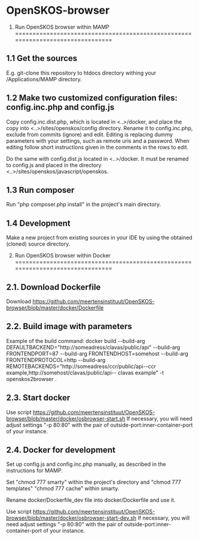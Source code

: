 # OpenSKOS-browser
1. Run OpenSKOS browser within MAMP
===============================================================================

1.1 Get the sources
-------------------------------------------------------------------------------
E.g. git-clone this repository to htdocs directory withing your /Applications/MAMP directory. 

1.2  Make two customized configuration files: config.inc.php and config.js
-------------------------------------------------------------------------------
Copy config.inc.dist.php, which is located in <..>/docker, and place the copy into <..>/sites/openskos/config directory.
Rename it to config.inc.php, exclude from commits (ignore) and edit. Editing is replacing dummy parameters with your settings, 
such as remote uris and a password. When editing follow short instructions given in the comments in the rows to edit.

Do the same with config.dist.js located in <..>/docker. It must be renamed to config.js and 
placed in the directory <..>/sites/openskos/javascript/openskos.

1.3 Run composer
-------------------------------------------------------------------------------
Run "php composer.php install" in the project's main directory.

1.4 Development
-------------------------------------------------------------------------------
Make a new project from existing sources in your IDE by using the obtained (cloned) source directory.



2. Run OpenSKOS browser within Docker
===============================================================================

2.1. Download Dockerfile 
-------------------------------------------------------------------------------------------
Download https://github.com/meertensinstituut/OpenSKOS-browser/blob/master/docker/Dockerfile

2.2. Build  image with parameters
---------------------------------------------------------------------------------------------
Example of the build command:
docker build --build-arg DEFAULTBACKEND="http://someadress/clavas/public/api" --build-arg FRONTENDPORT=87 --build-arg FRONTENDHOST=somehost --build-arg FRONTENDPROTOCOL=http --build-arg REMOTEBACKENDS="http://someadress/ccr/public/api--ccr example,http://somehost/clavas/public/api-- clavas example" -t openskos2browser .


2.3. Start docker 
---------------------------------------------------------------------------------------------
Use script https://github.com/meertensinstituut/OpenSKOS-browser/blob/master/docker/osbrowser-start.sh
If necessary, you will need adjust settings "-p 80:80" with the pair of outside-port:inner-container-port of your instance.

2.4. Docker for development
---------------------------------------------------------------------------------------------
Set up config.js and config.inc.php manually, as described in the instructions for MAMP.

Set "chmod 777 smarty" within the project's directory and "chmod 777 templates" "chmod 777 cache" within smarty.

Rename docker/Dockerfile_dev file into docker/Dockerfile and use it.

Use script https://github.com/meertensinstituut/OpenSKOS-browser/blob/master/docker/osbrowser-start-dev.sh
If necessary, you will need adjust settings "-p 80:80" with the pair of outside-port:inner-container-port of your instance.

